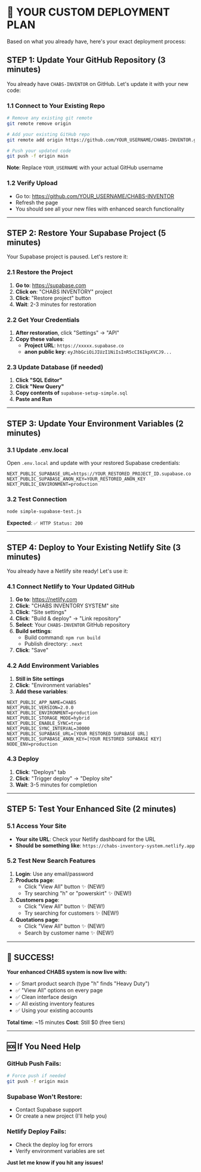 # 🚀 YOUR CUSTOM DEPLOYMENT PLAN

Based on what you already have, here's your exact deployment process:

## STEP 1: Update Your GitHub Repository (3 minutes)

You already have `CHABS-INVENTOR` on GitHub. Let's update it with your new code:

### 1.1 Connect to Your Existing Repo
```bash
# Remove any existing git remote
git remote remove origin

# Add your existing GitHub repo
git remote add origin https://github.com/YOUR_USERNAME/CHABS-INVENTOR.git

# Push your updated code
git push -f origin main
```

**Note**: Replace `YOUR_USERNAME` with your actual GitHub username

### 1.2 Verify Upload
- Go to: https://github.com/YOUR_USERNAME/CHABS-INVENTOR
- Refresh the page
- You should see all your new files with enhanced search functionality

---

## STEP 2: Restore Your Supabase Project (5 minutes)

Your Supabase project is paused. Let's restore it:

### 2.1 Restore the Project
1. **Go to**: https://supabase.com
2. **Click on**: "CHABS INVENTORY" project
3. **Click**: "Restore project" button
4. **Wait**: 2-3 minutes for restoration

### 2.2 Get Your Credentials
1. **After restoration**, click "Settings" → "API"
2. **Copy these values**:
   - **Project URL**: `https://xxxxx.supabase.co`
   - **anon public key**: `eyJhbGciOiJIUzI1NiIsInR5cCI6IkpXVCJ9...`

### 2.3 Update Database (if needed)
1. **Click "SQL Editor"**
2. **Click "New Query"**
3. **Copy contents of** `supabase-setup-simple.sql`
4. **Paste and Run**

---

## STEP 3: Update Your Environment Variables (2 minutes)

### 3.1 Update .env.local
Open `.env.local` and update with your restored Supabase credentials:

```
NEXT_PUBLIC_SUPABASE_URL=https://YOUR_RESTORED_PROJECT_ID.supabase.co
NEXT_PUBLIC_SUPABASE_ANON_KEY=YOUR_RESTORED_ANON_KEY
NEXT_PUBLIC_ENVIRONMENT=production
```

### 3.2 Test Connection
```bash
node simple-supabase-test.js
```
**Expected**: `✅ HTTP Status: 200`

---

## STEP 4: Deploy to Your Existing Netlify Site (3 minutes)

You already have a Netlify site ready! Let's use it:

### 4.1 Connect Netlify to Your Updated GitHub
1. **Go to**: https://netlify.com
2. **Click**: "CHABS INVENTORY SYSTEM" site
3. **Click**: "Site settings"
4. **Click**: "Build & deploy" → "Link repository"
5. **Select**: Your `CHABS-INVENTOR` GitHub repository
6. **Build settings**:
   - Build command: `npm run build`
   - Publish directory: `.next`
7. **Click**: "Save"

### 4.2 Add Environment Variables
1. **Still in Site settings**
2. **Click**: "Environment variables"
3. **Add these variables**:

```
NEXT_PUBLIC_APP_NAME=CHABS
NEXT_PUBLIC_VERSION=2.0.0
NEXT_PUBLIC_ENVIRONMENT=production
NEXT_PUBLIC_STORAGE_MODE=hybrid
NEXT_PUBLIC_ENABLE_SYNC=true
NEXT_PUBLIC_SYNC_INTERVAL=30000
NEXT_PUBLIC_SUPABASE_URL=[YOUR RESTORED SUPABASE URL]
NEXT_PUBLIC_SUPABASE_ANON_KEY=[YOUR RESTORED SUPABASE KEY]
NODE_ENV=production
```

### 4.3 Deploy
1. **Click**: "Deploys" tab
2. **Click**: "Trigger deploy" → "Deploy site"
3. **Wait**: 3-5 minutes for completion

---

## STEP 5: Test Your Enhanced Site (2 minutes)

### 5.1 Access Your Site
- **Your site URL**: Check your Netlify dashboard for the URL
- **Should be something like**: `https://chabs-inventory-system.netlify.app`

### 5.2 Test New Search Features
1. **Login**: Use any email/password
2. **Products page**: 
   - Click "View All" button ✨ (NEW!)
   - Try searching "h" or "powerskirt" ✨ (NEW!)
3. **Customers page**: 
   - Click "View All" button ✨ (NEW!)
   - Try searching for customers ✨ (NEW!)
4. **Quotations page**: 
   - Click "View All" button ✨ (NEW!)
   - Search by customer name ✨ (NEW!)

---

## 🎉 SUCCESS!

**Your enhanced CHABS system is now live with:**
- ✅ Smart product search (type "h" finds "Heavy Duty")
- ✅ "View All" options on every page
- ✅ Clean interface design
- ✅ All existing inventory features
- ✅ Using your existing accounts

**Total time**: ~15 minutes
**Cost**: Still $0 (free tiers)

---

## 🆘 If You Need Help

### GitHub Push Fails:
```bash
# Force push if needed
git push -f origin main
```

### Supabase Won't Restore:
- Contact Supabase support
- Or create a new project (I'll help you)

### Netlify Deploy Fails:
- Check the deploy log for errors
- Verify environment variables are set

**Just let me know if you hit any issues!**